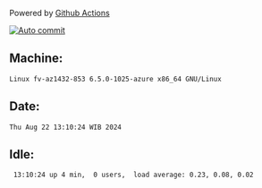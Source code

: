 Powered by [Github Actions](https://github.com/features/actions)

[![Auto commit](https://github.com/hiage/workstation/workflows/Auto%20commit/badge.svg)](https://github.com/hiage/workstation/actions?query=workflow%3A%22Auto+commit%22)

## Machine:
```
Linux fv-az1432-853 6.5.0-1025-azure x86_64 GNU/Linux
```
## Date:
```
Thu Aug 22 13:10:24 WIB 2024
```
## Idle:
```
 13:10:24 up 4 min,  0 users,  load average: 0.23, 0.08, 0.02
```
